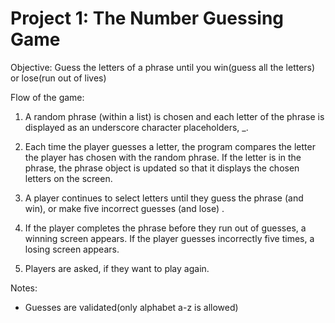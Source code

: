 # Project 1: The Number Guessing Game

Objective:
Guess the letters of a phrase until you win(guess all the letters) or lose(run out of lives)


Flow of the game:

1. A random phrase (within a list) is chosen and each letter of the phrase is displayed as an underscore character
   placeholders, _.

2. Each time the player guesses a letter, the program compares the letter the player has chosen with the random phrase.
   If the letter is in the phrase, the phrase object is updated so that it displays the chosen letters on the screen.

3. A player continues to select letters until they guess the phrase (and win), or make five incorrect guesses (and lose)
   .

4. If the player completes the phrase before they run out of guesses, a winning screen appears. If the player guesses
   incorrectly five times, a losing screen appears.

5. Players are asked, if they want to play again.


Notes:

- Guesses are validated(only alphabet a-z is allowed)
